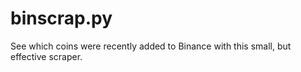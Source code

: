 # binscrap.py
See which coins were recently added to Binance with this small, but effective scraper.
